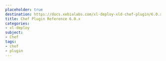 ```yaml
---
placeholder: true
destination: https://docs.xebialabs.com/xl-deploy-xld-chef-plugin/6.0.x/chefPluginManual.html
title: Chef Plugin Reference 6.0.x
categories:
- xl-deploy
subject:
- Chef
tags:
- chef
- plugin
---
```

